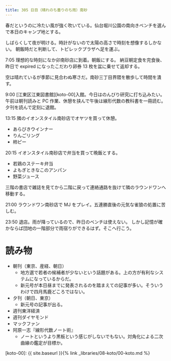 ```yaml
---
title: 305 日目（晴れのち曇りのち雨）南砂
---
```


春だというのに冷たい風が強く吹いている。仙台堀川公園の南向きベンチを選んで本日のキャンプ地とする。

しばらくして夜が明ける。時計がないので太陽の高さで時刻を想像するしかない。
朝飯時だと判断して、トピレックプラザへ足を運ぶ。

7:05 理想的な時刻になか卯南砂店に到着。朝飯にする。
納豆朝定食を完食後、昨日で expired になったこだわり卵券 13 枚を盆に乗せて返却する。

空は晴れているが季節に見合わぬ寒さだ。南砂三丁目界隈を散歩して時間を潰す。

9:00 [江東区江東図書館][koto-00]入館。今日はのんびり研究に打ち込みたい。
午前は朝刊読みと PC 作業、休憩を挟んで午後は線形代数の教科書を一冊読む。夕刊を読んで定刻に退館。

13:15 隣のイオンスタイル南砂店でオヤツを買って休憩。
* あらびきウインナー
* りんごリング
* 柿ピー

20:15 イオンスタイル南砂店で弁当を買って晩飯とする。
* 若鶏のステーキ弁当
* よもぎときなこのアンパン
* 野菜ジュース

三階の書店で雑誌を見てから二階に戻って連絡通路を抜けて隣のラウンドワンへ移動する。

21:00 ラウンドワン南砂店で MJ をプレイ。五連勝直後の元気な雀狼の処置に苦しむ。

23:50 退店。雨が降っているので、昨日のベンチは使えない。
しかし記憶が確かならば団地の一階部分で雨宿りができるはず。そこへ行こう。

# 読み物

* 朝刊（東京、産経、朝日）
  * 地方選で若者の候補者が少ないという話題がある。上の方が有利なシステムになっているからだ。
  * 新元号が本日昼までに発表されるのを踏まえての記事が多い。そういうわけで四月馬鹿どころではない。
* 夕刊（朝日、東京）
  * 新元号の記事が出る。
* 週刊東洋経済
* 週刊ダイヤモンド
* マックファン
* 阿原一志『線形代数ノート術』
  * ノートというより黒板という感じがしないでもない。対角化による二次曲線の鑑定が目標か。

[koto-00]: {{ site.baseurl }}{% link _libraries/08-koto/00-koto.md %}
